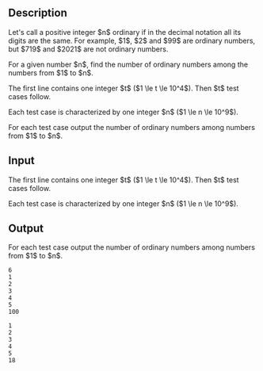 ## Description

<div><p>Let's call a positive integer $n$ ordinary if in the decimal notation all its digits are the same. For example, $1$, $2$ and $99$ are ordinary numbers, but $719$ and $2021$ are not ordinary numbers.</p><p>For a given number $n$, find the number of ordinary numbers among the numbers from $1$ to $n$.</p></div><div class="input-specification"><p>The first line contains one integer $t$ ($1 \le t \le 10^4$). Then $t$ test cases follow.</p><p>Each test case is characterized by one integer $n$ ($1 \le n \le 10^9$).</p></div><div class="output-specification"><p>For each test case output the number of ordinary numbers among numbers from $1$ to $n$.</p></div>

## Input

<p>The first line contains one integer $t$ ($1 \le t \le 10^4$). Then $t$ test cases follow.</p><p>Each test case is characterized by one integer $n$ ($1 \le n \le 10^9$).</p>

## Output

<p>For each test case output the number of ordinary numbers among numbers from $1$ to $n$.</p>





```input1
6
1
2
3
4
5
100
```




```output1
1
2
3
4
5
18
```


